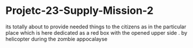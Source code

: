 # Projetc-23-Supply-Mission-2
its totally  about to provide needed things to  the citizens as in the particular place which is here dedicated as a red box with the opened upper side . by helicopter during the zombie appocalayse
